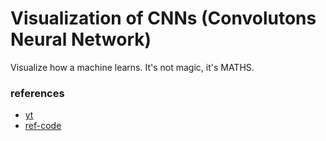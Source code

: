 # Visualization of CNNs (Convolutons Neural Network)
Visualize how a machine learns. It's not magic, it's MATHS.

### references
- [yt](https://www.youtube.com/shorts/gqsYY4LKwFI)
- [ref-code](https://github.com/okdalto/conv_visualizer)
